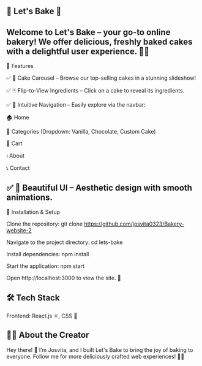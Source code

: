 🍰 Let's Bake 🎂           
--
Welcome to Let's Bake – your go-to online bakery! We offer delicious, freshly baked cakes with a delightful user experience. 🎨✨
--
🌟 Features

✅ 🎠 Cake Carousel – Browse our top-selling cakes in a stunning slideshow!

✅ 🃏 Flip-to-View Ingredients – Click on a cake to reveal its ingredients.

✅ 📌 Intuitive Navigation – Easily explore via the navbar:

🏠 Home

🍰 Categories (Dropdown: Vanilla, Chocolate, Custom Cake)

🛒 Cart

ℹ️ About

📞 Contact

✅ 🎨 Beautiful UI – Aesthetic design with smooth animations.
--
🚀 Installation & Setup

Clone the repository:
git clone https://github.com/josvita0323/Bakery-website-2

Navigate to the project directory:
cd lets-bake

Install dependencies:
npm install

Start the application:
npm start

Open http://localhost:3000 to view the site. 🍩

🛠️ Tech Stack
--
Frontend: React.js ⚛️, CSS 🎨

👨‍🍳 About the Creator
--
Hey there! 👋 I’m Josvita, and I built Let's Bake to bring the joy of baking to everyone. Follow me for more deliciously crafted web experiences! 🍪✨
